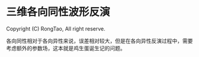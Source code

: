 # 三维各向同性波形反演

Copyright (C) RongTao, All right reserve.

各向同性相对于各向异性来说，误差相对较大，但是在各向异性反演过程中，需要考虑额外的参数场，这本就是鸡生蛋诞生记的问题。
